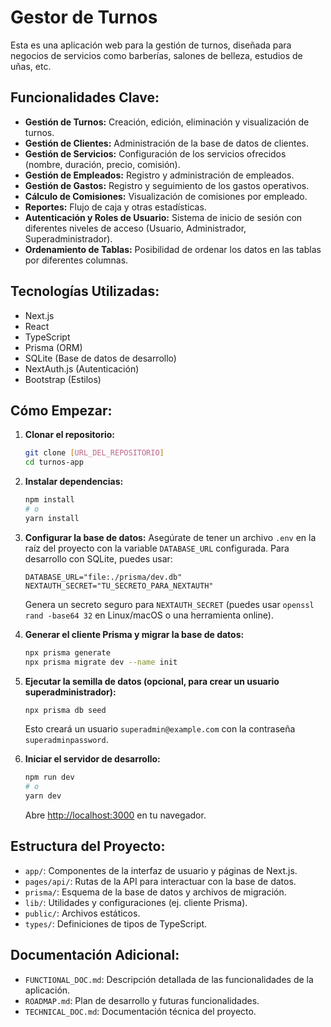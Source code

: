 # Gestor de Turnos

Esta es una aplicación web para la gestión de turnos, diseñada para negocios de servicios como barberías, salones de belleza, estudios de uñas, etc.

## Funcionalidades Clave:

-   **Gestión de Turnos:** Creación, edición, eliminación y visualización de turnos.
-   **Gestión de Clientes:** Administración de la base de datos de clientes.
-   **Gestión de Servicios:** Configuración de los servicios ofrecidos (nombre, duración, precio, comisión).
-   **Gestión de Empleados:** Registro y administración de empleados.
-   **Gestión de Gastos:** Registro y seguimiento de los gastos operativos.
-   **Cálculo de Comisiones:** Visualización de comisiones por empleado.
-   **Reportes:** Flujo de caja y otras estadísticas.
-   **Autenticación y Roles de Usuario:** Sistema de inicio de sesión con diferentes niveles de acceso (Usuario, Administrador, Superadministrador).
-   **Ordenamiento de Tablas:** Posibilidad de ordenar los datos en las tablas por diferentes columnas.

## Tecnologías Utilizadas:

-   Next.js
-   React
-   TypeScript
-   Prisma (ORM)
-   SQLite (Base de datos de desarrollo)
-   NextAuth.js (Autenticación)
-   Bootstrap (Estilos)

## Cómo Empezar:

1.  **Clonar el repositorio:**
    ```bash
    git clone [URL_DEL_REPOSITORIO]
    cd turnos-app
    ```

2.  **Instalar dependencias:**
    ```bash
    npm install
    # o
    yarn install
    ```

3.  **Configurar la base de datos:**
    Asegúrate de tener un archivo `.env` en la raíz del proyecto con la variable `DATABASE_URL` configurada. Para desarrollo con SQLite, puedes usar:
    ```
    DATABASE_URL="file:./prisma/dev.db"
    NEXTAUTH_SECRET="TU_SECRETO_PARA_NEXTAUTH"
    ```
    Genera un secreto seguro para `NEXTAUTH_SECRET` (puedes usar `openssl rand -base64 32` en Linux/macOS o una herramienta online).

4.  **Generar el cliente Prisma y migrar la base de datos:**
    ```bash
    npx prisma generate
    npx prisma migrate dev --name init
    ```

5.  **Ejecutar la semilla de datos (opcional, para crear un usuario superadministrador):**
    ```bash
    npx prisma db seed
    ```
    Esto creará un usuario `superadmin@example.com` con la contraseña `superadminpassword`.

6.  **Iniciar el servidor de desarrollo:**
    ```bash
    npm run dev
    # o
    yarn dev
    ```

    Abre [http://localhost:3000](http://localhost:3000) en tu navegador.

## Estructura del Proyecto:

-   `app/`: Componentes de la interfaz de usuario y páginas de Next.js.
-   `pages/api/`: Rutas de la API para interactuar con la base de datos.
-   `prisma/`: Esquema de la base de datos y archivos de migración.
-   `lib/`: Utilidades y configuraciones (ej. cliente Prisma).
-   `public/`: Archivos estáticos.
-   `types/`: Definiciones de tipos de TypeScript.

## Documentación Adicional:

-   `FUNCTIONAL_DOC.md`: Descripción detallada de las funcionalidades de la aplicación.
-   `ROADMAP.md`: Plan de desarrollo y futuras funcionalidades.
-   `TECHNICAL_DOC.md`: Documentación técnica del proyecto.